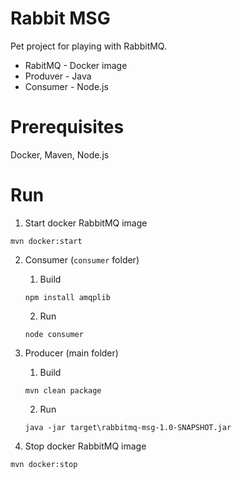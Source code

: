 # Rabbit MSG

Pet project for playing with RabbitMQ.
* RabitMQ - Docker image
* Produver - Java
* Consumer - Node.js


# Prerequisites

Docker, Maven, Node.js


# Run

1. Start docker RabbitMQ image

``mvn docker:start``

2. Consumer (`consumer` folder)
    1. Build
    
    `npm install amqplib`

    2. Run

    `node consumer`

3. Producer (main folder)

    1. Build

    `mvn clean package`

    2. Run

    `java -jar target\rabbitmq-msg-1.0-SNAPSHOT.jar`

4. Stop docker RabbitMQ image

`mvn docker:stop`
